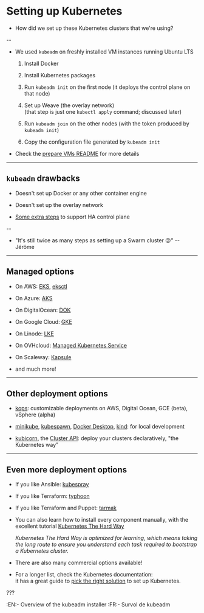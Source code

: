 # Setting up Kubernetes

- How did we set up these Kubernetes clusters that we're using?

--

<!-- ##VERSION## -->

- We used `kubeadm` on freshly installed VM instances running Ubuntu LTS

    1. Install Docker

    2. Install Kubernetes packages

    3. Run `kubeadm init` on the first node (it deploys the control plane on that node)

    4. Set up Weave (the overlay network)
       <br/>
       (that step is just one `kubectl apply` command; discussed later)

    5. Run `kubeadm join` on the other nodes (with the token produced by `kubeadm init`)

    6. Copy the configuration file generated by `kubeadm init`

- Check the [prepare VMs README](https://@@GITREPO@@/blob/master/prepare-vms/README.md) for more details

---

## `kubeadm` drawbacks

- Doesn't set up Docker or any other container engine

- Doesn't set up the overlay network

- [Some extra steps](https://kubernetes.io/docs/setup/independent/high-availability/) to support HA control plane

--

- "It's still twice as many steps as setting up a Swarm cluster 😕" -- Jérôme

---

## Managed options

- On AWS: [EKS](https://aws.amazon.com/eks/),
  [eksctl](https://eksctl.io/)

- On Azure: [AKS](https://azure.microsoft.com/services/kubernetes-service/)

- On DigitalOcean: [DOK](https://www.digitalocean.com/products/kubernetes/)

- On Google Cloud: [GKE](https://cloud.google.com/kubernetes-engine/)

- On Linode: [LKE](https://www.linode.com/products/kubernetes/)

- On OVHcloud: [Managed Kubernetes Service](https://www.ovhcloud.com/en/public-cloud/kubernetes/)

- On Scaleway: [Kapsule](https://www.scaleway.com/en/kubernetes-kapsule/)

- and much more!

---

## Other deployment options

- [kops](https://github.com/kubernetes/kops):
  customizable deployments on AWS, Digital Ocean, GCE (beta), vSphere (alpha)

- [minikube](https://kubernetes.io/docs/setup/minikube/),
  [kubespawn](https://github.com/kinvolk/kube-spawn),
  [Docker Desktop](https://docs.docker.com/docker-for-mac/kubernetes/),
  [kind](https://kind.sigs.k8s.io):
  for local development

- [kubicorn](https://github.com/kubicorn/kubicorn),
  the [Cluster API](https://blogs.vmware.com/cloudnative/2019/03/14/what-and-why-of-cluster-api/):
  deploy your clusters declaratively, "the Kubernetes way"

---

## Even more deployment options

- If you like Ansible:
  [kubespray](https://github.com/kubernetes-incubator/kubespray)

- If you like Terraform:
  [typhoon](https://github.com/poseidon/typhoon)

- If you like Terraform and Puppet:
  [tarmak](https://github.com/jetstack/tarmak)

- You can also learn how to install every component manually, with
  the excellent tutorial [Kubernetes The Hard Way](https://github.com/kelseyhightower/kubernetes-the-hard-way)

  *Kubernetes The Hard Way is optimized for learning, which means taking the long route to ensure you understand each task required to bootstrap a Kubernetes cluster.*

- There are also many commercial options available!

- For a longer list, check the Kubernetes documentation:
  <br/>
  it has a great guide to [pick the right solution](https://kubernetes.io/docs/setup/#production-environment) to set up Kubernetes.

???

:EN:- Overview of the kubeadm installer
:FR:- Survol de kubeadm
